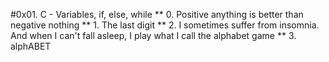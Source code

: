 #0x01. C - Variables, if, else, while
** 0. Positive anything is better than negative nothing
** 1. The last digit
** 2. I sometimes suffer from insomnia. And when I can't fall asleep, I play what I call the alphabet game
** 3. alphABET
